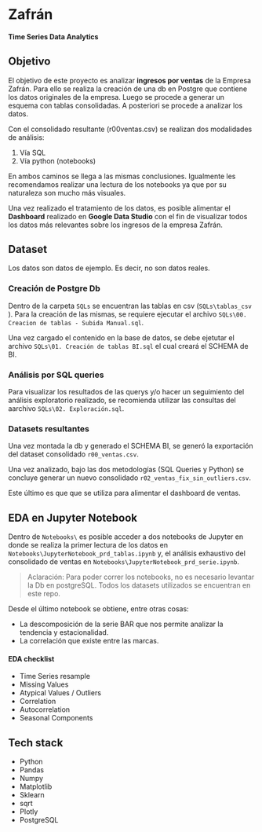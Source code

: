 # Zafrán

#### Time Series Data Analytics

## Objetivo

El objetivo de este proyecto es analizar **ingresos por ventas** de la Empresa Zafrán. Para ello se realiza la creación de una db en Postgre que contiene los datos originales de la empresa. Luego se procede a generar un esquema con tablas consolidadas. A posteriori se procede a analizar los datos.

Con el consolidado resultante (r00ventas.csv) se realizan dos modalidades de análisis:

1. Vía SQL
2. Vía python (notebooks)

En ambos caminos se llega a las mismas conclusiones. Igualmente les recomendamos realizar una lectura de los notebooks ya que por su naturaleza son mucho más visuales.

Una vez realizado el tratamiento de los datos, es posible alimentar el **Dashboard** realizado en **Google Data Studio** con el fin de visualizar todos los datos más relevantes sobre los ingresos de la empresa Zafrán.

## Dataset

Los datos son datos de ejemplo. Es decir, no son datos reales.

### Creación de Postgre Db

Dentro de la carpeta `SQLs` se encuentran las tablas en csv (`SQLs\tablas_csv` ). Para la creación de las mismas, se requiere ejecutar el archivo `SQLs\00. Creacion de tablas - Subida Manual.sql`.

Una vez cargado el contenido en la base de datos, se debe ejetutar el archivo `SQLs\01. Creación de tablas BI.sql` el cual creará el SCHEMA de BI.

### Análisis por SQL queries

Para visualizar los resultados de las querys y/o hacer un seguimiento del análisis exploratorio realizado, se recomienda utilizar las consultas del aarchivo `SQLs\02. Exploración.sql`.

### Datasets resultantes

Una vez montada la db y generado el SCHEMA BI, se generó la exportación del dataset consolidado `r00_ventas.csv`.

Una vez analizado, bajo las dos metodologías (SQL Queries y Python) se concluye generar un nuevo consolidado `r02_ventas_fix_sin_outliers.csv`.

Este último es que que se utiliza para alimentar el dashboard de ventas.

## EDA en Jupyter Notebook

Dentro de `Notebooks\` es posible acceder a dos notebooks de Jupyter en donde se realiza la primer lectura de los datos en `Notebooks\JupyterNotebook_prd_tablas.ipynb` y, el análisis exhaustivo del consolidado de ventas en `Notebooks\JupyterNotebook_prd_serie.ipynb`.

> Aclaración: Para poder correr los notebooks, no es necesario levantar la Db en postgreSQL. Todos los datasets utilizados se encuentran en este repo.

Desde el último notebook se obtiene, entre otras cosas:

- La descomposición de la serie BAR que nos permite analizar la tendencia y estacionalidad.
- La correlación que existe entre las marcas.

#### EDA checklist

- Time Series resample
- Missing Values
- Atypical Values / Outliers
- Correlation
- Autocorrelation
- Seasonal Components

## Tech stack

- Python
- Pandas
- Numpy
- Matplotlib
- Sklearn
- sqrt
- Plotly
- PostgreSQL
